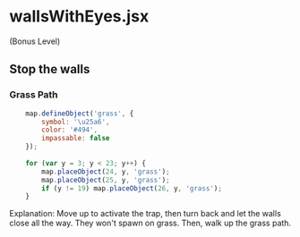 # wallsWithEyes.jsx
(Bonus Level)


## Stop the walls
### Grass Path
```javascript
    map.defineObject('grass', {
        symbol: '\u25a6',
        color: '#494',
        impassable: false
    });
    
    for (var y = 3; y < 23; y++) {
        map.placeObject(24, y, 'grass');
        map.placeObject(25, y, 'grass');
        if (y != 19) map.placeObject(26, y, 'grass');
    }
```
Explanation: Move up to activate the trap, then turn back and let the walls close all the way. They won't spawn on grass.
Then, walk up the grass path.
